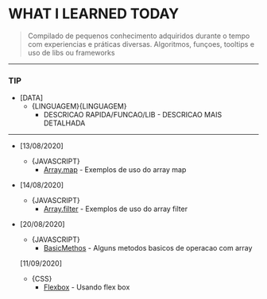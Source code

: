 # WHAT I LEARNED TODAY

> Compilado de pequenos conhecimento adquiridos durante o tempo com experiencias e práticas diversas. Algoritmos, funçoes, tooltips e uso de libs ou frameworks

__________

### TIP

* [DATA]
  * {LINGUAGEM}{LINGUAGEM}
    * DESCRICAO RAPIDA/FUNCAO/LIB - DESCRICAO MAIS DETALHADA  

------------------

* [13/08/2020]
  * {JAVASCRIPT}
    * [Array.map](./js/array_map/) - Exemplos de uso  do array map
  
* [14/08/2020]
  * {JAVASCRIPT}
    * [Array.filter](./js/array_filter/) - Exemplos de uso  do array filter
  
* [20/08/2020]
  
  * {JAVASCRIPT}
    * [BasicMethos](./js/array_basicMethods) - Alguns metodos basicos de operacao com array
  
  [11/09/2020]
  
  * {CSS}
    * [Flexbox](./css/flexbox/) - Usando flex box